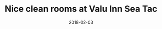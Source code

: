 ---
title: "Nice clean rooms at Valu Inn Sea Tac"
date: 2018-02-03
picture: "/assets/camera-roll/2018/02/2018-02-03-nice-clean-rooms-at-valu-inn-sea-tac/20180203_081306321_iOS.jpg"
thumbnail: "/assets/camera-roll/2018/02/2018-02-03-nice-clean-rooms-at-valu-inn-sea-tac/20180203_081306321_iOS-thumbnail.jpg"
type: picture
tags:
  - looking up
  - sign
  - photograph
  - SeaTac
---